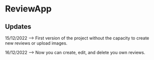 # ReviewApp

## Updates
15/12/2022 --> First version of the project without the capacity to create new reviews or upload images.

16/12/2022 --> Now you can create, edit, and delete you own reviews.
